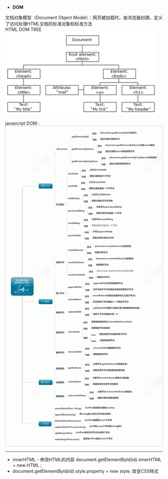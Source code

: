 * **DOM**

文档对象模型（Document Object Model）：网页被加载时，由浏览器创建。定义了访问处理HTML文档的标准对象和标准方法    
HTML DOM TREE    
 ![htmltree](imgSrc/pic_htmltree.png)
 
 javascript DOM :    
 ![DOM知识脑图](imgSrc/1470709730442234.gif)

- - - 

* innerHTML - 修改HTML的内容 document.getElementById(id).innerHTML = new HTML ; 
* document.getElementById(id).style.property = new style; 改变CSS样式
